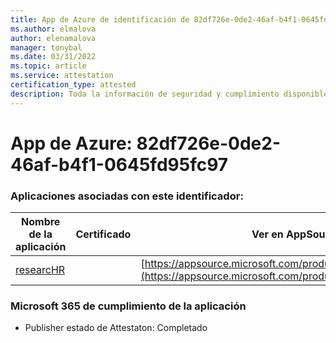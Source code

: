 ```yaml
---
title: App de Azure de identificación de 82df726e-0de2-46af-b4f1-0645fd95fc97
ms.author: elmalova
author: elenamalova
manager: tonybal
ms.date: 03/31/2022
ms.topic: article
ms.service: attestation
certification_type: attested
description: Toda la información de seguridad y cumplimiento disponible para 82df726e-0de2-46af-b4f1-0645fd95fc97.
---
```

# <a name="azure-app-id-82df726e-0de2-46af-b4f1-0645fd95fc97"></a>App de Azure: 82df726e-0de2-46af-b4f1-0645fd95fc97


### <a name="apps-associated-with-this-id"></a>Aplicaciones asociadas con este identificador:
| **Nombre de la aplicación** | **Certificado** | **Ver en AppSource** |
|--------------|---------------|-----------------------|
| [researcHR](../forward/WA200002557.md) |  | [https://appsource.microsoft.com/product/office/WA200002557](https://appsource.microsoft.com/product/office/WA200002557) |

### <a name="microsoft-365-app-compliance-status"></a>Microsoft 365 de cumplimiento de la aplicación
- Publisher estado de Attestaton: Completado
